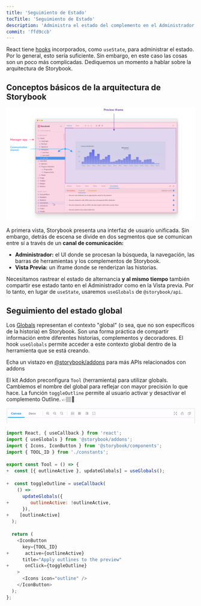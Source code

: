 ```yaml
---
title: 'Seguimiento de Estado'
tocTitle: 'Seguimiento de Estado'
description: 'Administra el estado del complemento en el Administrador y en la Vista Previa'
commit: 'ffd9ccb'
---
```


React tiene [hooks](https://reactjs.org/docs/hooks-state.html#gatsby-focus-wrapper) incorporados, como `useState`, para administrar el estado. Por lo general, esto sería suficiente. Sin embargo, en este caso las cosas son un poco más complicadas. Dediquemos un momento a hablar sobre la arquitectura de Storybook.

## Conceptos básicos de la arquitectura de Storybook

![](../../images/manager-preview.jpg)

A primera vista, Storybook presenta una interfaz de usuario unificada. Sin embargo, detrás de escena se divide en dos segmentos que se comunican entre sí a través de un **canal de comunicación:**

- **Administrador:** el UI donde se procesan la búsqueda, la navegación, las barras de herramientas y los complementos de Storybook.
- **Vista Previa:** un iframe donde se renderizan las historias.

Necesitamos rastrear el estado de alternancia **y al mismo tiempo** también compartir ese estado tanto en el Administrador como en la Vista previa. Por lo tanto, en lugar de `useState`, usaremos `useGlobals` de `@storybook/api`.

## Seguimiento del estado global

Los [Globals](https://storybook.js.org/docs/react/essentials/toolbars-and-globals/#globals) representan el contexto "global" (o sea, que no son específicos de la historia) en Storybook. Son una forma práctica de compartir información entre diferentes historias, complementos y decoradores. El hook `useGlobals` permite acceder a este contexto global dentro de la herramienta que se está creando.

<div class="aside">Echa un vistazo en <a href="https://storybook.js.org/docs/react/addons/addons-api">@storybook/addons</a> para más APIs relacionados con addons</div>

El kit Addon preconfigura `Tool` (herramienta) para utilizar globals. Cambiemos el nombre del global para reflejar con mayor precisión lo que hace. La función `toggleOutline` permite al usuario activar y desactivar el complemento Outline. 👉🏽🔘

![The tool track toggle state](../../images/track-state.gif)

```diff:title=src/Tool.js
import React, { useCallback } from 'react';
import { useGlobals } from '@storybook/addons';
import { Icons, IconButton } from '@storybook/components';
import { TOOL_ID } from './constants';

export const Tool = () => {
+  const [{ outlineActive }, updateGlobals] = useGlobals();

+  const toggleOutline = useCallback(
    () =>
      updateGlobals({
+        outlineActive: !outlineActive,
      }),
+    [outlineActive]
  );

  return (
    <IconButton
      key={TOOL_ID}
+      active={outlineActive}
      title="Apply outlines to the preview"
+      onClick={toggleOutline}
    >
      <Icons icon="outline" />
    </IconButton>
  );
};
```
